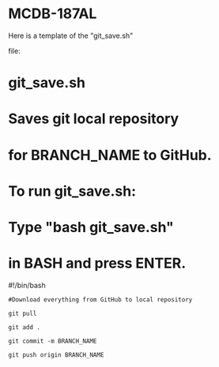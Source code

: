 # MCDB-187AL

Here is a template of the "git_save.sh"

file:

# git_save.sh
# Saves git local repository 
# for BRANCH_NAME to GitHub.

# To run git_save.sh:
# Type "bash git_save.sh"
# in BASH and press ENTER.

#!/bin/bash

	#Download everything from GitHub to local repository

	git pull

	git add .

	git commit -m BRANCH_NAME

	git push origin BRANCH_NAME
